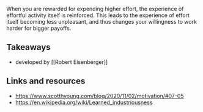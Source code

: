 When you are rewarded for expending higher effort, the experience of effortful activity itself is reinforced. This leads to the experience of effort itself becoming less unpleasant, and thus changes your willingness to work harder for bigger payoffs.

## Takeaways

- developed by [[Robert Eisenberger]]

## Links and resources
- https://www.scotthyoung.com/blog/2020/11/02/motivation/#07-05
- https://en.wikipedia.org/wiki/Learned_industriousness